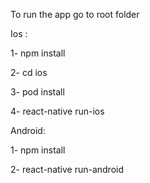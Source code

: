 To run the app go to root folder

Ios :

1- npm install

2- cd ios

3- pod install

4- react-native run-ios




Android:

1- npm install

2- react-native run-android
